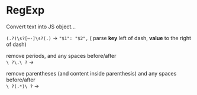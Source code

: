 # RegExp

Convert text into JS object...

`(.?)\s?[–-]\s?(.)` -&gt; `"$1": "$2",` \( parse **key** left of dash, **value** to the right of dash\)

remove periods, and any spaces before/after  
`\ ?\.\ ?` -&gt; 

remove parentheses \(and content inside parenthesis\) and any spaces before/after  
`\ ?(.*)\ ?` -&gt; 



